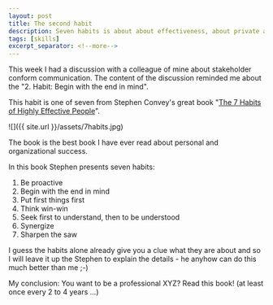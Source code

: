 ```yaml
---
layout: post
title: The second habit
description: Seven habits is about about effectiveness, about private and public victory.
tags: [skills]
excerpt_separator: <!--more-->
---
```


This week I had a discussion with a colleague of mine about stakeholder conform communication.
The content of the discussion reminded me about the "2. Habit: Begin with the end in mind".

This habit is one of seven from Stephen Convey's great book "[The 7 Habits of Highly Effective People](https://www.amazon.com/Habits-Highly-Effective-People-Powerful/dp/1451639619/ref=sr_1_3?ie=UTF8&qid=1516449751&sr=8-3&keywords=7+habits)".

![]({{ site.url }}/assets/7habits.jpg)

<!--more-->

The book is the best book I have ever read about personal and organizational success.

In this book Stephen presents seven habits:

1. Be proactive
2. Begin with the end in mind
3. Put first things first
4. Think win-win
5. Seek first to understand, then to be understood
6. Synergize
7. Sharpen the saw

I guess the habits alone already give you a clue what they are about and so I will leave it up the Stephen to explain the details - 
he anyhow can do this much better than me ;-)

My conclusion: You want to be a professional XYZ? Read this book! (at least once every 2 to 4 years ...)
